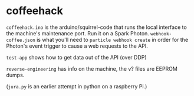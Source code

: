 # coffeehack

`coffeehack.ino` is the arduino/squirrel-code that runs the local interface to the machine's maintenance port. Run it on a Spark Photon. `webhook-coffee.json` is what you'll need to `particle webhook create` in order for the Photon's event trigger to cause a web requests to the API.

`test-app` shows how to get data out of the API (over DDP)

`reverse-engineering` has info on the machine, the v? files are EEPROM dumps.

(`jura.py` is an earlier attempt in python on a raspberry Pi.)

